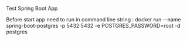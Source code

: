 Test Spring Boot App

Before start app need to run in command line string :
docker run --name spring-boot-postgres -p 5432:5432 -e POSTGRES_PASSWORD=root -d postgres